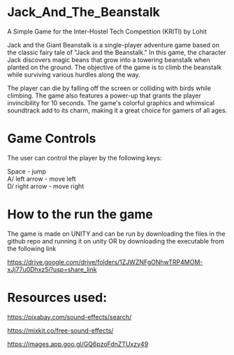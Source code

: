 # Jack_And_The_Beanstalk
A Simple Game for the Inter-Hostel Tech Competition (KRITI) by Lohit

Jack and the Giant Beanstalk is a single-player adventure game based on the classic fairy tale of "Jack and the Beanstalk." In this game, the character Jack discovers magic beans that grow into a towering beanstalk when planted on the ground. The objective of the game is to climb the beanstalk while surviving various hurdles along the way.

The player can die by falling off the screen or colliding with birds while climbing. The game also features a power-up that grants the player invincibility for 10 seconds. The game's colorful graphics and whimsical soundtrack add to its charm, making it a great choice for gamers of all ages.

# Game Controls

The user can control the player by the following keys:  

Space - jump  
A/ left arrow - move left  
D/ right arrow - move right

# How to the run the game

The game is made on UNITY and can be run by downloading the files in the github repo and running it on unity OR by downloading the executable from the following link

https://drive.google.com/drive/folders/1ZJWZNFgONhwTRP4MOM-xJj77u0Dhxz5i?usp=share_link


# Resources used:  

https://pixabay.com/sound-effects/search/  

https://mixkit.co/free-sound-effects/  

https://images.app.goo.gl/GQ6pzoFdnZTUxzy49
